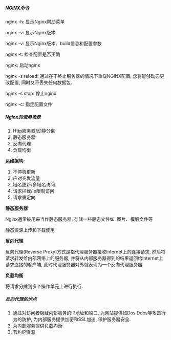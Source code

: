 ##### NGINX命令

nginx -h: 显示Nginx帮助菜单

nginx -v: 显示Nginx版本

nginx -v: 显示Nginx版本、build信息和配置参数

nginx -t: 检查配置是否正确

nginx: 启动nginx

nginx -s reload: 通过在不终止服务器的情况下重载NGINX配置, 您将能够动态更改配置, 同时又不丢失任何数据包.

nginx -s stop: 停止nginx

nginx -c: 指定配置文件



##### Nginx的使用场景

1. Http服务器/动静分离
2. 静态服务器
3. 反向代理
4. 负载均衡

**运维架构:**

1. 不停机更新
2. 应对突发流量
3. 域名更新/多域名访问
4. 请求拦截/ip限制访问
5. 请求重定向

**静态服务器**

Nginx通常被用来当作静态服务器, 存储一些静态文件如: 图片、模版文件等

静态资源上传和下载使用

**反向代理**

反向代理(Reverse Proxy)方式是指代理服务器接收Internet上的连接请求, 然后将请求转发给内部网络上的服务器, 并将从内部服务器得到的结果返回给Internet上请求连接的客户端, 此时代理服务器对外就表现为一个反向代理服务器.

**负载均衡**

将请求分摊到多个操作单元上进行执行.



##### 反向代理的优点

1. 通过对访问者隐藏内部服务的IP地址和端口, 为网站提供如Dos Ddos等攻击行为的防护, 为内部服务提供加密和SSL加速, 保护服务器安全.
2. 为内部服务提供负载均衡
3. 节约IP资源







































